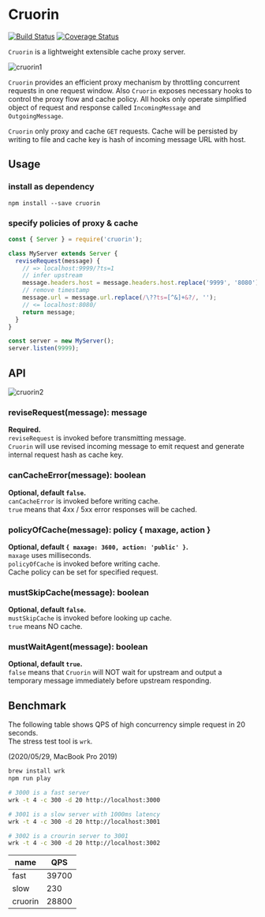 # Cruorin

[![Build Status](https://travis-ci.org/gaapx/cruorin.svg?branch=master)](https://travis-ci.org/gaapx/cruorin)
[![Coverage Status](https://coveralls.io/repos/github/gaapx/cruorin/badge.svg?branch=master)](https://coveralls.io/github/gaapx/cruorin?branch=master)

`Cruorin` is a lightweight extensible cache proxy server.

![cruorin1](https://raw.githubusercontent.com/gaapx/cruorin/master/docs/cruorin1.svg)

`Cruorin` provides an efficient proxy mechanism by throttling concurrent requests in one request window. Also `Cruorin` exposes necessary hooks to control the proxy flow and cache policy. All hooks only operate simplified object of request and response called `IncomingMessage` and `OutgoingMessage`.

`Cruorin` only proxy and cache `GET` requests. Cache will be persisted by writing to file and cache key is hash of incoming message URL with host.  

## Usage

### install as dependency

`npm install --save cruorin`

### specify policies of proxy & cache

```js
const { Server } = require('cruorin');

class MyServer extends Server {
  reviseRequest(message) {
    // => localhost:9999/?ts=1
    // infer upstream
    message.headers.host = message.headers.host.replace('9999', '8080');
    // remove timestamp
    message.url = message.url.replace(/\??ts=[^&]+&?/, '');
    // <= localhost:8080/
    return message;
  }
}

const server = new MyServer();
server.listen(9999);
```

## API

![cruorin2](https://raw.githubusercontent.com/gaapx/cruorin/master/docs/cruorin2.svg)

### reviseRequest(message): message

**Required.**  
`reviseRequest` is invoked before transmitting message.  
`Cruorin` will use revised incoming message to emit request and generate internal request hash as cache key.  

### canCacheError(message): boolean

**Optional, default `false`.**  
`canCacheError` is invoked before writing cache.  
`true` means that 4xx / 5xx error responses will be cached.

### policyOfCache(message): policy { maxage, action }

**Optional, default `{ maxage: 3600, action: 'public' }`.**  
`maxage` uses milliseconds.  
`policyOfCache` is invoked before writing cache.  
Cache policy can be set for specified request.

### mustSkipCache(message): boolean

**Optional, default `false`.**  
`mustSkipCache` is invoked before looking up cache.  
`true` means NO cache.

### mustWaitAgent(message): boolean

**Optional, default `true`.**  
`false` means that `Cruorin` will NOT wait for upstream and output a temporary message immediately before upstream responding.

## Benchmark

The following table shows QPS of high concurrency simple request in 20 seconds.  
The stress test tool is `wrk`.  

(2020/05/29, MacBook Pro 2019)

```sh
brew install wrk
npm run play

# 3000 is a fast server
wrk -t 4 -c 300 -d 20 http://localhost:3000

# 3001 is a slow server with 1000ms latency
wrk -t 4 -c 300 -d 20 http://localhost:3001

# 3002 is a crourin server to 3001
wrk -t 4 -c 300 -d 20 http://localhost:3002
```

|name|QPS|
|-|-|
|fast|39700|
|slow|230|
|cruorin|28800|